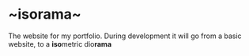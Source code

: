 # \~isorama\~

The website for my portfolio. During development it will go from a basic website,
to a **iso**metric dio**rama**
